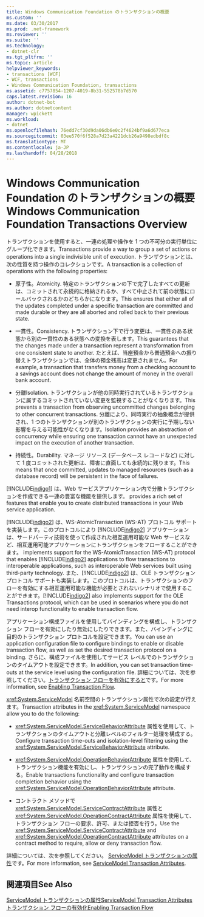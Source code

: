 ```yaml
---
title: Windows Communication Foundation のトランザクションの概要
ms.custom: ''
ms.date: 03/30/2017
ms.prod: .net-framework
ms.reviewer: ''
ms.suite: ''
ms.technology:
- dotnet-clr
ms.tgt_pltfrm: ''
ms.topic: article
helpviewer_keywords:
- transactions [WCF]
- WCF, transactions
- Windows Communication Foundation, transactions
ms.assetid: c7757854-1207-4019-8b31-552578b7d570
caps.latest.revision: 16
author: dotnet-bot
ms.author: dotnetcontent
manager: wpickett
ms.workload:
- dotnet
ms.openlocfilehash: 76edd7cf30d9da06db6e0c2f4624bf9a6d677eca
ms.sourcegitcommit: 03ee570f6f528a7d23a4221dcb26a9498edbdf8c
ms.translationtype: MT
ms.contentlocale: ja-JP
ms.lasthandoff: 04/28/2018
---
```

# <a name="windows-communication-foundation-transactions-overview"></a><span data-ttu-id="d1af8-102">Windows Communication Foundation のトランザクションの概要</span><span class="sxs-lookup"><span data-stu-id="d1af8-102">Windows Communication Foundation Transactions Overview</span></span>
<span data-ttu-id="d1af8-103">トランザクションを使用すると、一連の処理や操作を 1 つの不可分の実行単位にグループ化できます。</span><span class="sxs-lookup"><span data-stu-id="d1af8-103">Transactions provide a way to group a set of actions or operations into a single indivisible unit of execution.</span></span> <span data-ttu-id="d1af8-104">トランザクションとは、次の性質を持つ操作のコレクションです。</span><span class="sxs-lookup"><span data-stu-id="d1af8-104">A transaction is a collection of operations with the following properties:</span></span>  
  
-   <span data-ttu-id="d1af8-105">原子性。</span><span class="sxs-lookup"><span data-stu-id="d1af8-105">Atomicity.</span></span> <span data-ttu-id="d1af8-106">特定のトランザクションの下で完了したすべての更新は、コミットされて永続的に格納されるか、すべて中止されて前の状態にロールバックされるかのどちらかになります。</span><span class="sxs-lookup"><span data-stu-id="d1af8-106">This ensures that either all of the updates completed under a specific transaction are committed and made durable or they are all aborted and rolled back to their previous state.</span></span>  
  
-   <span data-ttu-id="d1af8-107">一貫性。</span><span class="sxs-lookup"><span data-stu-id="d1af8-107">Consistency.</span></span> <span data-ttu-id="d1af8-108">トランザクション下で行う変更は、一貫性のある状態から別の一貫性のある状態への変換を表します。</span><span class="sxs-lookup"><span data-stu-id="d1af8-108">This guarantees that the changes made under a transaction represent a transformation from one consistent state to another.</span></span> <span data-ttu-id="d1af8-109">たとえば、当座預金から普通預金への振り替えトランザクションでは、全体の預金残高は変更されません。</span><span class="sxs-lookup"><span data-stu-id="d1af8-109">For example, a transaction that transfers money from a checking account to a savings account does not change the amount of money in the overall bank account.</span></span>  
  
-   <span data-ttu-id="d1af8-110">分離</span><span class="sxs-lookup"><span data-stu-id="d1af8-110">Isolation.</span></span> <span data-ttu-id="d1af8-111">トランザクションが他の同時実行されているトランザクションに属するコミットされていない変更を監視することがなくなります。</span><span class="sxs-lookup"><span data-stu-id="d1af8-111">This prevents a transaction from observing uncommitted changes belonging to other concurrent transactions.</span></span> <span data-ttu-id="d1af8-112">分離により、同時実行の抽象概念が提供され、1 つのトランザクションが別のトランザクションの実行に予期しない影響を与える可能性がなくなります。</span><span class="sxs-lookup"><span data-stu-id="d1af8-112">Isolation provides an abstraction of concurrency while ensuring one transaction cannot have an unexpected impact on the execution of another transaction.</span></span>  
  
-   <span data-ttu-id="d1af8-113">持続性。</span><span class="sxs-lookup"><span data-stu-id="d1af8-113">Durability.</span></span> <span data-ttu-id="d1af8-114">マネージ リソース (データベース レコードなど) に対して 1 度コミットされた更新は、障害に直面しても永続的に残ります。</span><span class="sxs-lookup"><span data-stu-id="d1af8-114">This means that once committed, updates to managed resources (such as a database record) will be persistent in the face of failures.</span></span>  
  
 [!INCLUDE[indigo1](../../../../includes/indigo1-md.md)]<span data-ttu-id="d1af8-115"> は、Web サービスアプリケーション内で分散トランザクションを作成できる一連の豊富な機能を提供します。</span><span class="sxs-lookup"><span data-stu-id="d1af8-115"> provides a rich set of features that enable you to create distributed transactions in your Web service application.</span></span>  
  
 [!INCLUDE[indigo2](../../../../includes/indigo2-md.md)]<span data-ttu-id="d1af8-116"> は、WS-AtomicTransaction (WS-AT) プロトコル サポートを実装します。このプロトコルにより [!INCLUDE[indigo2](../../../../includes/indigo2-md.md)] アプリケーションは、サードパーティ技術を使って作成された相互運用可能な Web サービスなど、相互運用可能アプリケーションにトランザクションをフローすることができます。</span><span class="sxs-lookup"><span data-stu-id="d1af8-116"> implements support for the WS-AtomicTransaction (WS-AT) protocol that enables [!INCLUDE[indigo2](../../../../includes/indigo2-md.md)] applications to flow transactions to interoperable applications, such as interoperable Web services built using third-party technology.</span></span> <span data-ttu-id="d1af8-117">また、[!INCLUDE[indigo2](../../../../includes/indigo2-md.md)] は、OLE トランザクション プロトコル サポートも実装します。このプロトコルは、トランザクションのフローを有効にする相互運用可能な機能が必要とされないシナリオで使用することができます。</span><span class="sxs-lookup"><span data-stu-id="d1af8-117">[!INCLUDE[indigo2](../../../../includes/indigo2-md.md)] also implements support for the OLE Transactions protocol, which can be used in scenarios where you do not need interop functionality to enable transaction flow.</span></span>  
  
 <span data-ttu-id="d1af8-118">アプリケーション構成ファイルを使用してバインディングを構成し、トランザクション フローを有効にしたり無効にしたりできます。また、バインディングに目的のトランザクション プロトコルを設定できます。</span><span class="sxs-lookup"><span data-stu-id="d1af8-118">You can use an application configuration file to configure bindings to enable or disable transaction flow, as well as set the desired transaction protocol on a binding.</span></span> <span data-ttu-id="d1af8-119">さらに、構成ファイルを使用してサービス レベルでのトランザクションのタイムアウトを設定できます。</span><span class="sxs-lookup"><span data-stu-id="d1af8-119">In addition, you can set transaction time-outs at the service level using the configuration file.</span></span> <span data-ttu-id="d1af8-120">詳細については、次を参照してください。[トランザクション フローを有効にすると](../../../../docs/framework/wcf/feature-details/enabling-transaction-flow.md)です。</span><span class="sxs-lookup"><span data-stu-id="d1af8-120">For more information, see [Enabling Transaction Flow](../../../../docs/framework/wcf/feature-details/enabling-transaction-flow.md).</span></span>  
  
 <span data-ttu-id="d1af8-121"><xref:System.ServiceModel> 名前空間のトランザクション属性で次の設定が行えます。</span><span class="sxs-lookup"><span data-stu-id="d1af8-121">Transaction attributes in the <xref:System.ServiceModel> namespace allow you to do the following:</span></span>  
  
-   <span data-ttu-id="d1af8-122"><xref:System.ServiceModel.ServiceBehaviorAttribute> 属性を使用して、トランザクションのタイムアウトと分離レベルのフィルター処理を構成する。</span><span class="sxs-lookup"><span data-stu-id="d1af8-122">Configure transaction time-outs and isolation-level filtering using the <xref:System.ServiceModel.ServiceBehaviorAttribute> attribute.</span></span>  
  
-   <span data-ttu-id="d1af8-123"><xref:System.ServiceModel.OperationBehaviorAttribute> 属性を使用して、トランザクション機能を有効にし、トランザクションの完了動作を構成する。</span><span class="sxs-lookup"><span data-stu-id="d1af8-123">Enable transactions functionality and configure transaction completion behavior using the <xref:System.ServiceModel.OperationBehaviorAttribute> attribute.</span></span>  
  
-   <span data-ttu-id="d1af8-124">コントラクト メソッドで <xref:System.ServiceModel.ServiceContractAttribute> 属性と <xref:System.ServiceModel.OperationContractAttribute> 属性を使用して、トランザクション フローの要求、許可、または拒否を行う。</span><span class="sxs-lookup"><span data-stu-id="d1af8-124">Use the <xref:System.ServiceModel.ServiceContractAttribute> and <xref:System.ServiceModel.OperationContractAttribute> attributes on a contract method to require, allow or deny transaction flow.</span></span>  
  
 <span data-ttu-id="d1af8-125">詳細については、次を参照してください。 [ServiceModel トランザクションの属性](../../../../docs/framework/wcf/feature-details/servicemodel-transaction-attributes.md)です。</span><span class="sxs-lookup"><span data-stu-id="d1af8-125">For more information, see [ServiceModel Transaction Attributes](../../../../docs/framework/wcf/feature-details/servicemodel-transaction-attributes.md).</span></span>  
  
## <a name="see-also"></a><span data-ttu-id="d1af8-126">関連項目</span><span class="sxs-lookup"><span data-stu-id="d1af8-126">See Also</span></span>  
 [<span data-ttu-id="d1af8-127">ServiceModel トランザクションの属性</span><span class="sxs-lookup"><span data-stu-id="d1af8-127">ServiceModel Transaction Attributes</span></span>](../../../../docs/framework/wcf/feature-details/servicemodel-transaction-attributes.md)  
 [<span data-ttu-id="d1af8-128">トランザクション フローの有効化</span><span class="sxs-lookup"><span data-stu-id="d1af8-128">Enabling Transaction Flow</span></span>](../../../../docs/framework/wcf/feature-details/enabling-transaction-flow.md)
